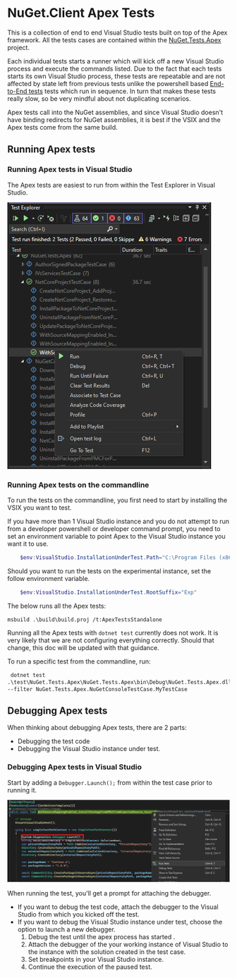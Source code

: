 # NuGet.Client Apex Tests

This is a collection of end to end Visual Studio tests built on top of the Apex framework.
All the tests cases are contained within the [NuGet.Tests.Apex](../NuGet.Tests.Apex/NuGet.Tests.Apex.csproj) project.

Each individual tests starts a runner which will kick off a new Visual Studio process and execute the commands listed.
Due to the fact that each tests starts its own Visual Studio process, these tests are repeatable and are not affected by state left from previous tests unlike the powershell based [End-to-End tests](../../scripts/e2etests/README.md) tests which run in sequence.
In turn that makes these tests really slow, so be very mindful about not duplicating scenarios.

Apex tests call into the NuGet assemblies, and since Visual Studio doesn't have binding redirects for NuGet assemblies, it is best if the VSIX and the Apex tests come from the same build.

## Running Apex tests

### Running Apex tests in Visual Studio

The Apex tests are easiest to run from within the Test Explorer in Visual Studio.

![Running Apex tests](./running-apex-test.png)

### Running Apex tests on the commandline

To run the tests on the commandline, you first need to start by installing the VSIX you want to test.

If you have more than 1 Visual Studio instance and you do not attempt to run from a developer powershell or developer command prompt, you need to set an environment variable to point Apex to the Visual Studio instance you want it to use.

```powershell
    $env:VisualStudio.InstallationUnderTest.Path="C:\Program Files (x86)\Microsoft Visual Studio\2022\Preview"
```

Should you want to run the tests on the experimental instance, set the follow environment variable.

```powershell
    $env:VisualStudio.InstallationUnderTest.RootSuffix="Exp" 
```

The below runs all the Apex tests:

```cli
msbuild .\build\build.proj /t:ApexTestsStandalone
```

Running all the Apex tests with `dotnet test` currently does not work.
It is very likely that we are not configuring everything correctly. Should that change, this doc will be updated with that guidance.

To run a specific test from the commandline, run:

```cli
 dotnet test .\test\NuGet.Tests.Apex\NuGet.Tests.Apex\bin\Debug\NuGet.Tests.Apex.dll --filter NuGet.Tests.Apex.NuGetConsoleTestCase.MyTestCase
 ```

## Debugging Apex tests

When thinking about debugging Apex tests, there are 2 parts:

- Debugging the test code
- Debugging the Visual Studio instance under test.

### Debugging Apex tests in Visual Studio

Start by adding a `Debugger.Launch();` from within the test case prior to running it.

![Debugging Apex tests](./debugging-apex-test.png)

When running the test, you'll get a prompt for attaching the debugger.

- If you want to debug the test code, attach the debugger to the Visual Studio from which you kicked off the test.
- If you want to debug the Visual Studio instance under test, choose the option to launch a new debugger.
    1. Debug the test until the apex process has started .
    1. Attach the debugger of the your working instance of Visual Studio to the instance with the solution created in the test case.
    1. Set breakpoints in your Visual Studio instance.
    1. Continue the execution of the paused test.
